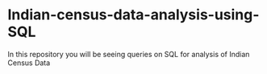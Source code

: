 # Indian-census-data-analysis-using-SQL
In this repository you will be seeing queries on SQL for analysis of Indian Census Data
